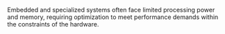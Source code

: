 Embedded and specialized systems often face limited processing power and memory, requiring optimization to meet performance demands within the constraints of the hardware.